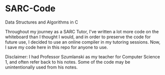 # SARC-Code
Data Structures and Algorithms in C

Throughout my journey as a SARC Tutor, I've written a lot more code on the whiteboard than I thought I would, and in order to preserve the code for future use, I decided to use an online compiler in my tutoring sessions. Now, I save my code here in this repo for anyone to use.

Disclaimer: I had Professor Szumlanski as my teacher for Computer Science 1, and often refer back to his notes. Some of the code may be unintentionally used from his notes.
